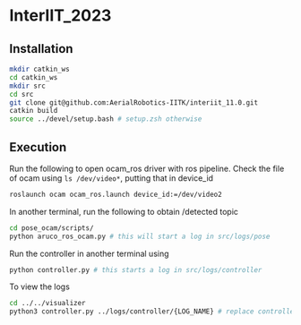 # InterIIT_2023

## Installation

```bash
mkdir catkin_ws
cd catkin_ws
mkdir src
cd src
git clone git@github.com:AerialRobotics-IITK/interiit_11.0.git
catkin build
source ../devel/setup.bash # setup.zsh otherwise
```

## Execution

Run the following to open ocam_ros driver with ros pipeline. Check the file of ocam using `ls /dev/video*`, putting that in device_id

```bash
roslaunch ocam ocam_ros.launch device_id:=/dev/video2
```

In another terminal, run the following to obtain /detected topic

```bash
cd pose_ocam/scripts/
python aruco_ros_ocam.py # this will start a log in src/logs/pose
```

Run the controller in another terminal using

```bash
python controller.py # this starts a log in src/logs/controller
```

To view the logs

```bash
cd ../../visualizer
python3 controller.py ../logs/controller/{LOG_NAME} # replace controller with pose for pose logs
```
